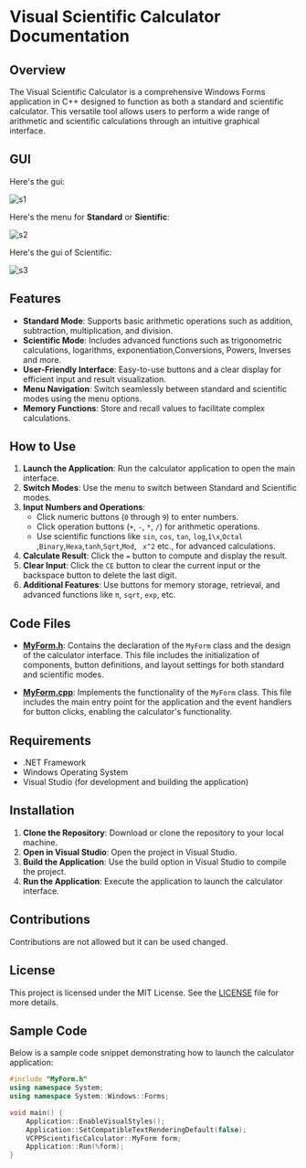# Visual Scientific Calculator Documentation

## Overview

The Visual Scientific Calculator is a comprehensive Windows Forms application in C++ designed to function as both a standard and scientific calculator. This versatile tool allows users to perform a wide range of arithmetic and scientific calculations through an intuitive graphical interface.
##  GUI 
Here's the gui:

![s1](https://github.com/user-attachments/assets/1052d150-da76-4191-999d-e7351682183b)

Here's the menu for **Standard** or **Sientific**:

![s2](https://github.com/user-attachments/assets/bca7bcf1-e5eb-41eb-b48c-ec8502fd2310)


Here's the gui of Scientific:


![s3](https://github.com/user-attachments/assets/d0d79762-f1a8-40f6-9945-6262cecedb82)


## Features

- **Standard Mode**: Supports basic arithmetic operations such as addition, subtraction, multiplication, and division.
- **Scientific Mode**: Includes advanced functions such as trigonometric calculations, logarithms, exponentiation,Conversions, Powers, Inverses and more.
- **User-Friendly Interface**: Easy-to-use buttons and a clear display for efficient input and result visualization.
- **Menu Navigation**: Switch seamlessly between standard and scientific modes using the menu options.
- **Memory Functions**: Store and recall values to facilitate complex calculations.

## How to Use

1. **Launch the Application**: Run the calculator application to open the main interface.
2. **Switch Modes**: Use the menu to switch between Standard and Scientific modes.
3. **Input Numbers and Operations**:
   - Click numeric buttons (`0` through `9`) to enter numbers.
   - Click operation buttons (`+`, `-`, `*`, `/`) for arithmetic operations.
   - Use scientific functions like `sin`, `cos`, `tan`, `log`,`1\x`,`Octal` ,`Binary`,`Hexa`,`tanh`,`Sqrt`,`Mod`, ` x^2` etc., for advanced calculations.
4. **Calculate Result**: Click the `=` button to compute and display the result.
5. **Clear Input**: Click the `CE` button to clear the current input or the backspace button to delete the last digit.
6. **Additional Features**: Use buttons for memory storage, retrieval, and advanced functions like `π`, `sqrt`, `exp`, etc.

## Code Files

- **[MyForm.h](here)**: Contains the declaration of the `MyForm` class and the design of the calculator interface. This file includes the initialization of components, button definitions, and layout settings for both standard and scientific modes.

- **[MyForm.cpp](here)**: Implements the functionality of the `MyForm` class. This file includes the main entry point for the application and the event handlers for button clicks, enabling the calculator's functionality.

## Requirements

- .NET Framework
- Windows Operating System
- Visual Studio (for development and building the application)

## Installation

1. **Clone the Repository**: Download or clone the repository to your local machine.
2. **Open in Visual Studio**: Open the project in Visual Studio.
3. **Build the Application**: Use the build option in Visual Studio to compile the project.
4. **Run the Application**: Execute the application to launch the calculator interface.

## Contributions
Contributions are not allowed but it can be used changed.

## License

This project is licensed under the MIT License. See the [LICENSE](LICENSE) file for more details.

## Sample Code

Below is a sample code snippet demonstrating how to launch the calculator application:

```cpp
#include "MyForm.h"
using namespace System;
using namespace System::Windows::Forms;

void main() {
    Application::EnableVisualStyles();
    Application::SetCompatibleTextRenderingDefault(false);
    VCPPScientificCalculator::MyForm form;
    Application::Run(%form);
}
